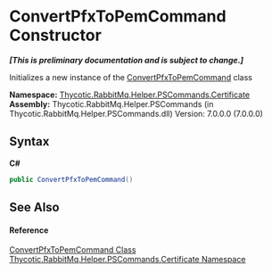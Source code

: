 # ConvertPfxToPemCommand Constructor 
 _**\[This is preliminary documentation and is subject to change.\]**_

Initializes a new instance of the <a href="T_Thycotic_RabbitMq_Helper_PSCommands_Certificate_ConvertPfxToPemCommand">ConvertPfxToPemCommand</a> class

**Namespace:**&nbsp;<a href="N_Thycotic_RabbitMq_Helper_PSCommands_Certificate">Thycotic.RabbitMq.Helper.PSCommands.Certificate</a><br />**Assembly:**&nbsp;Thycotic.RabbitMq.Helper.PSCommands (in Thycotic.RabbitMq.Helper.PSCommands.dll) Version: 7.0.0.0 (7.0.0.0)

## Syntax

**C#**<br />
``` C#
public ConvertPfxToPemCommand()
```


## See Also


#### Reference
<a href="T_Thycotic_RabbitMq_Helper_PSCommands_Certificate_ConvertPfxToPemCommand">ConvertPfxToPemCommand Class</a><br /><a href="N_Thycotic_RabbitMq_Helper_PSCommands_Certificate">Thycotic.RabbitMq.Helper.PSCommands.Certificate Namespace</a><br />